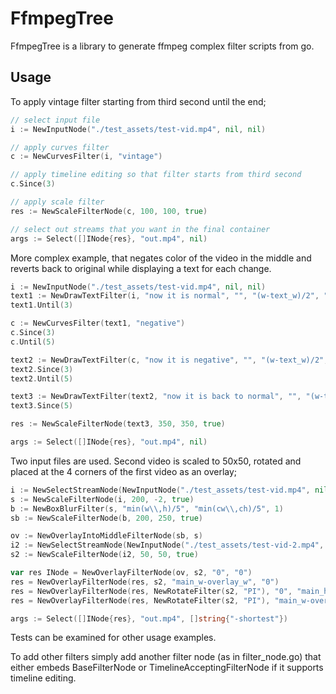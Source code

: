 # FfmpegTree
FfmpegTree is a library to generate ffmpeg complex filter scripts from go.

## Usage

To apply vintage filter starting from third second until the end;
```go
// select input file
i := NewInputNode("./test_assets/test-vid.mp4", nil, nil)

// apply curves filter 
c := NewCurvesFilter(i, "vintage")

// apply timeline editing so that filter starts from third second
c.Since(3)

// apply scale filter
res := NewScaleFilterNode(c, 100, 100, true)

// select out streams that you want in the final container
args := Select([]INode{res}, "out.mp4", nil)
```

More complex example, that negates color of the video in the middle and reverts back to original while displaying a text for each change. 
```go
i := NewInputNode("./test_assets/test-vid.mp4", nil, nil)
text1 := NewDrawTextFilter(i, "now it is normal", "", "(w-text_w)/2", "0", 40, 30)
text1.Until(3)

c := NewCurvesFilter(text1, "negative")
c.Since(3)
c.Until(5)

text2 := NewDrawTextFilter(c, "now it is negative", "", "(w-text_w)/2", "0", 40, 30)
text2.Since(3)
text2.Until(5)

text3 := NewDrawTextFilter(text2, "now it is back to normal", "", "(w-text_w)/2", "0", 40, 20)
text3.Since(5)

res := NewScaleFilterNode(text3, 350, 350, true)

args := Select([]INode{res}, "out.mp4", nil)
```

Two input files are used. Second video is scaled to 50x50, rotated and placed at the 4 corners of the first video as an overlay;
```go
i := NewSelectStreamNode(NewInputNode("./test_assets/test-vid.mp4", nil, nil), 0)
s := NewScaleFilterNode(i, 200, -2, true)
b := NewBoxBlurFilter(s, "min(w\\,h)/5", "min(cw\\,ch)/5", 1)
sb := NewScaleFilterNode(b, 200, 250, true)

ov := NewOverlayIntoMiddleFilterNode(sb, s)
i2 := NewSelectStreamNode(NewInputNode("./test_assets/test-vid-2.mp4", nil, nil), 0)
s2 := NewScaleFilterNode(i2, 50, 50, true)

var res INode = NewOverlayFilterNode(ov, s2, "0", "0")                                             // top left
res = NewOverlayFilterNode(res, s2, "main_w-overlay_w", "0")                                       // top right
res = NewOverlayFilterNode(res, NewRotateFilter(s2, "PI"), "0", "main_h-overlay_h")                // bottom left
res = NewOverlayFilterNode(res, NewRotateFilter(s2, "PI"), "main_w-overlay_w", "main_h-overlay_h") // bottom right

args := Select([]INode{res}, "out.mp4", []string{"-shortest"})
```

Tests can be examined for other usage examples. 

To add other filters simply add another filter node (as in filter_node.go) that either embeds BaseFilterNode or TimelineAcceptingFilterNode if it supports timeline editing.